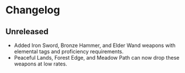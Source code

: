 # Changelog

## Unreleased
- Added Iron Sword, Bronze Hammer, and Elder Wand weapons with elemental tags and proficiency requirements.
- Peaceful Lands, Forest Edge, and Meadow Path can now drop these weapons at low rates.
